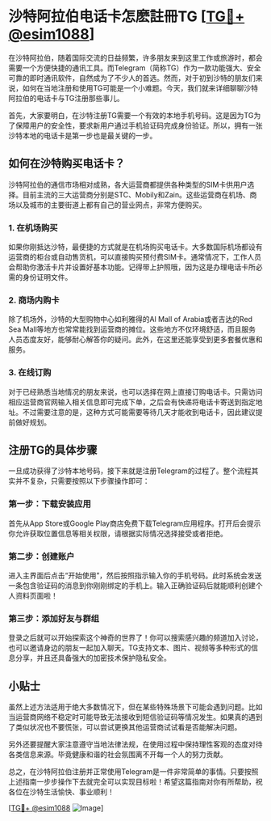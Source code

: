 # 沙特阿拉伯电话卡怎麽註冊TG [[TG💪+ @esim1088](https://t.me/s/esim1088)]

在沙特阿拉伯，随着国际交流的日益频繁，许多朋友来到这里工作或旅游时，都会需要一个方便快捷的通讯工具。而Telegram（简称TG）作为一款功能强大、安全可靠的即时通讯软件，自然成为了不少人的首选。然而，对于初到沙特的朋友们来说，如何在当地注册和使用TG可能是一个小难题。今天，我们就来详细聊聊沙特阿拉伯的电话卡与TG注册那些事儿。

首先，大家要明白，在沙特注册TG需要一个有效的本地手机号码。这是因为TG为了保障用户的安全性，要求新用户通过手机验证码完成身份验证。所以，拥有一张沙特本地的电话卡是第一步也是最关键的一步。

## 如何在沙特购买电话卡？

沙特阿拉伯的通信市场相对成熟，各大运营商都提供各种类型的SIM卡供用户选择。目前主流的三大运营商分别是STC、Mobily和Zain。这些运营商在机场、商场以及城市的主要街道上都有自己的营业网点，非常方便购买。

### 1. 在机场购买

如果你刚抵达沙特，最便捷的方式就是在机场购买电话卡。大多数国际机场都设有运营商的柜台或自动售货机，可以直接购买预付费SIM卡。通常情况下，工作人员会帮助你激活卡片并设置好基本功能。记得带上护照哦，因为这是办理电话卡所必需的身份证明文件。

### 2. 商场内购卡

除了机场外，沙特的大型购物中心如利雅得的Al Mall of Arabia或者吉达的Red Sea Mall等地方也常常能找到运营商的摊位。这些地方不仅环境舒适，而且服务人员态度友好，能够耐心解答你的疑问。此外，在这里还能享受到更多套餐优惠和服务。

### 3. 在线订购

对于已经熟悉当地情况的朋友来说，也可以选择在网上直接订购电话卡。只需访问相应运营商官网输入相关信息即可完成下单，之后会有快递将电话卡寄送到指定地址。不过需要注意的是，这种方式可能需要等待几天才能收到电话卡，因此建议提前做好规划。

## 注册TG的具体步骤

一旦成功获得了沙特本地号码，接下来就是注册Telegram的过程了。整个流程其实并不复杂，只需要按照以下步骤操作即可：

### 第一步：下载安装应用

首先从App Store或Google Play商店免费下载Telegram应用程序。打开后会提示你允许获取位置信息等相关权限，请根据实际情况选择接受或者拒绝。

### 第二步：创建账户

进入主界面后点击“开始使用”，然后按照指示输入你的手机号码。此时系统会发送一条包含验证码的消息到你刚刚绑定的手机上。输入正确验证码后就能顺利创建个人资料页面啦！

### 第三步：添加好友与群组

登录之后就可以开始探索这个神奇的世界了！你可以搜索感兴趣的频道加入讨论，也可以邀请身边的朋友一起加入聊天。TG支持文本、图片、视频等多种形式的信息分享，并且还具备强大的加密技术保护隐私安全。

## 小贴士

虽然上述方法适用于绝大多数情况下，但在某些特殊场景下可能会遇到问题。比如当运营商网络不稳定时可能导致无法接收到短信验证码等情况发生。如果真的遇到了类似状况也不要慌张，可以尝试更换其他运营商试试看是否能解决问题。

另外还要提醒大家注意遵守当地法律法规，在使用过程中保持理性客观的态度对待各类信息来源。毕竟健康和谐的社会氛围离不开每一个人的努力贡献。

总之，在沙特阿拉伯注册并正常使用Telegram是一件非常简单的事情。只要按照上述指南一步步操作下去就完全可以实现目标啦！希望这篇指南对你有所帮助，祝各位在沙特生活愉快、事业顺利！

[[TG💪+ @esim1088](https://t.me/s/esim1088) ![Image](https://i.postimg.cc/4NQfJmqS/Snipaste-2025-05-13-00-14-12.png)]